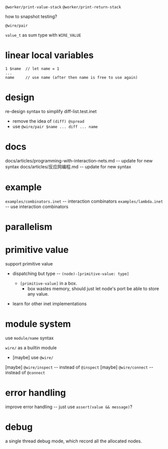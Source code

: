 `@worker/print-value-stack`
`@worker/print-return-stack`

how to snapshot testing?

`@wire/pair`

`value_t` as sum type with `WIRE_VALUE`

# linear local variables

```
1 $name  // let name = 1
...
name     // use name (after then name is free to use again)
```

# design

re-design syntax to simplify diff-list.test.inet

- remove the idea of `(diff) @spread`
- use `@wire/pair $name ... diff ... name`

# docs

docs/articles/programming-with-interaction-nets.md -- update for new syntax
docs/articles/反应网编程.md -- update for new syntax

# example

`examples/combinators.inet` -- interaction combinators
`examples/lambda.inet` -- use interaction combinators

# parallelism

# primitive value

support primitive value

- dispatching but type -- `(node)-[primitive-value: type]`
  - `[primitive-value]` in a box.
    - box wastes memory, should just let node's port be able to store any value.

- learn for other inet implementations

# module system

use `module/name` syntax

`wire/` as a builtin module

- [maybe] use `@wire/`

[maybe] `@wire/inspect` -- instead of `@inspect`
[maybe] `@wire/connect` -- instead of `@connect`

# error handling

improve error handling -- just use `assert(value && message)`?

# debug

a single thread debug mode, which record all the allocated nodes.
